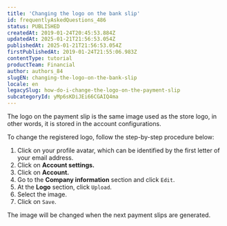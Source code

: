 ```yaml
---
title: 'Changing the logo on the bank slip'
id: frequentlyAskedQuestions_486
status: PUBLISHED
createdAt: 2019-01-24T20:45:53.884Z
updatedAt: 2025-01-21T21:56:53.054Z
publishedAt: 2025-01-21T21:56:53.054Z
firstPublishedAt: 2019-01-24T21:55:06.983Z
contentType: tutorial
productTeam: Financial
author: authors_84
slugEN: changing-the-logo-on-the-bank-slip
locale: en
legacySlug: how-do-i-change-the-logo-on-the-payment-slip
subcategoryId: yMp6sKDiJEi66CGAIQ4ma
---
```


The logo on the payment slip is the same image used as the store logo, in other words, it is stored in the account configurations.

To change the registered logo, follow the step-by-step procedure below:

1. Click on your profile avatar, which can be identified by the first letter of your email address.
2. Click on **Account settings.**
3. Click on **Account.**
4. Go to the **Company information** section and click `Edit`.
5. At the **Logo** section, click `Upload`.
6. Select the image.
7. Click on `Save`.

The image will be changed when the next payment slips are generated.

